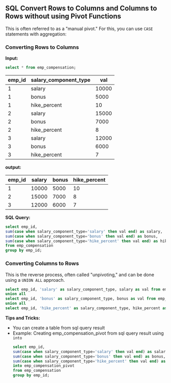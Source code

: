 ## SQL Convert Rows to Columns and Columns to Rows without using Pivot Functions

This is often referred to as a "manual pivot." For this, you can use  `CASE`   statements with aggregation:

### Converting Rows to Columns

**Input:**
  ```sql
  select * from emp_compensation;
  ```
  | emp_id | salary_component_type | val   |
  |--------|------------------------|-------|
  | 1      | salary                | 10000 |
  | 1      | bonus                 | 5000  |
  | 1      | hike_percent          | 10    |
  | 2      | salary                | 15000 |
  | 2      | bonus                 | 7000  |
  | 2      | hike_percent          | 8     |
  | 3      | salary                | 12000 |
  | 3      | bonus                 | 6000  |
  | 3      | hike_percent          | 7     |


**output:**

  | emp_id | salary | bonus | hike_percent |
  |--------|--------|-------|--------------|
  | 1      | 10000  | 5000  | 10           |
  | 2      | 15000  | 7000  | 8            |
  | 3      | 12000  | 6000  | 7            |


**SQL Query:**
  ```sql
  select emp_id,
  sum(case when salary_component_type='salary' then val end) as salary,
  sum(case when salary_component_type='bonus' then val end) as bonus,
  sum(case when salary_component_type='hike_percent' then val end) as hike_percent
  from emp_compensation
  group by emp_id;
  ```

### Converting Columns to Rows
This is the reverse process, often called "unpivoting," and can be done using a `UNION ALL` approach.

  ```sql
  select emp_id, 'salary' as salary_component_type, salary as val from emp_compensation_pivot
  union all
  select emp_id, 'bonus' as salary_component_type, bonus as val from emp_compensation_pivot
  union all
  select emp_id, 'hike_percent' as salary_component_type, hike_percent as val from   emp_compensation_pivot
  ```


**Tips and Tricks:**
- You can create a table from sql query result
- Example: Creating emp_compensation_pivot from sql query result using `into`
  ```sql
  select emp_id,
  sum(case when salary_component_type='salary' then val end) as salary,
  sum(case when salary_component_type='bonus' then val end) as bonus,
  sum(case when salary_component_type='hike_percent' then val end) as hike_percent
  into emp_compensation_pivot
  from emp_compensation
  group by emp_id;
  ```